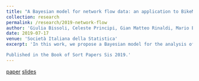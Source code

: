 ```yaml
---
title: "A Bayesian model for network flow data: an application to BikeMi trips"
collection: research
permalink: /research/2019-network-flow
author: 'Giulia Bissoli, Celeste Principi, Gian Matteo Rinaldi, Mario Beraha and Alessandra Guglielmi'
date: 2019-07-17
venue: 'Società Italiana della Statistica'
excerpt: 'In this work, we propose a Bayesian model for the analysis of flow counts on a network for an application to a bike sharing platform (BikeMi) in Milano

Published in the Book of Sort Papers Sis 2019.'
---
```


[paper](https://mberaha.github.io/files/sis_2019_paper.pdf) [slides](https://mberaha.github.io/files/ijcnn_2019_slides.pdf)

